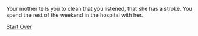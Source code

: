 Your mother tells you to clean that you listened, that she has a stroke. You spend the rest of the weekend in the hospital with her.

[Start Over](start.md)